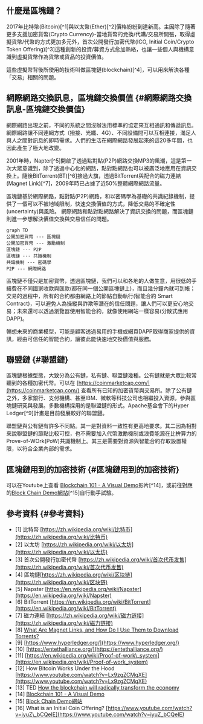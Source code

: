 ## 什麼是區塊鏈？

2017年比特幣\(Bitcoin\)[^1]與以太幣\(Ether\)[^2]價格紛紛到達新高。主因除了隨著更多支援加密貨幣\(Crypto Currency\)-當地貨幣的兌換/代購/交易所開張，取得虛擬貨幣/代幣的方式更加多元外，首次公開發行加密代幣\(ICO, Initial Coin/Crypto Token Offering\)[^3]這種創新的投資/募資方式愈加熱絡，也讓一些個人與機構意識到虛擬貨幣作為貨幣或貨品的投資價值。

這些虛擬幣背後所使用的技術叫做區塊鏈\(blockchain\)[^4]，可以用來解決各種「交易」相關的問題。

## 網際網路交換訊息，區塊鏈交換價值 {#網際網路交換訊息-區塊鏈交換價值}

網際網路出現之前，不同的系統之間沒辦法用標準的協定來互相通訊和傳遞訊息。網際網路讓不同連網方式（撥接、光纖、4G）、不同設備間可以互相連接，滿足人與人之間對訊息的即時需求。人們的生活在網際網路發展起來的這20多年間，也因此產生了極大地改變。

2001年時，Napter[^5]開啟了透過點對點\(P2P\)網路交換MP3的風潮，這是第一次大眾意識到，除了透過中心化的網路，點對點網路也可以被廣泛地應用在資訊交換上。隨後BitTorrent\(BT\)[^6]接過大旗，透過BitTorrent與配合的磁力連結\(Magnet Link\)[^7]，2009年時已占據了近50%整體網際網路流量。

區塊鏈基於網際網路，點對點\(P2P\)網路，和以密碼學為基礎的共識紀錄機制，提供了一個可以不被地域限制，快速交換價值的方式，降低交易的不確定性\(uncertainty\)與風險。 網際網路和點對點網路解決了資訊交換的問題，而區塊鏈則進一步想解決價值交換與交易信任的問題。

```mermaid
graph TD
公開加密貨幣 --- 區塊鏈
公開加密貨幣 --- 激勵機制
區塊鏈 --- P2P
區塊鏈 --- 共識機制
共識機制 --- 密碼學
P2P --- 網際網路
```

區塊鏈不僅只是加密貨幣，透過區塊鏈，我們可以和各地的人做生意，用很低的手續費在不同國家收款與匯款\(都在同一個公開區塊鏈上\)，而且幾分鐘內就可到帳；交易的過程中，所有的合約都由網路上的節點自動執行\(智能合約 Smart Contract\)，可以避免人為操縱與詐欺等潛在的信任問題，讓人們可以更安心地交易；未來還可以透過瀏覽器使用智能合約，就像使用網站一樣容易\(分散式應用 DAPP\)。

暢想未來的商業模型，可能是顧客透過易用的手機或網頁DAPP取得商家提供的資訊，經由可信任的智能合約，讓彼此能快速地交換價值與服務。

## 聯盟鏈 {#聯盟鏈}

區塊鏈根據型態，大致分為公有鏈，私有鏈、聯盟鏈幾種。公有鏈就是大眾比較常聽到的各種加密代幣。可以在 [https://coinmarketcap.com/](https://coinmarketcap.com/) 查看所有已知的加密貨幣與交易所。除了公有鏈之外，多家銀行、支付機構、甚至IBM、微軟等科技公司也相繼投入資源，參與區塊鏈研究與發展。多數機構採用的是聯盟鏈的形式。Apache基金會下的Hyper Ledger[^9]計畫是目前發展較好的聯盟鏈。

聯盟鏈與公有鏈有許多不同點。其一是對資料一致性有更高地要求。其二因為相對來說聯盟鏈的節點比較可控，也不需要加入代幣激勵機制或浪費能源在比拚算力的Prove-of-WOrk\(PoW\)共識機制上。其三是需要對資源與智能合約存取設置權限，以符合企業內部的需求。

## 區塊鏈用到的加密技術 {#區塊鏈用到的加密技術}

可以在Youtube上查看 [Blockchain 101 - A Visual Demo](https://youtu.be/_160oMzblY8)影片[^14]，或前往對應的[Block Chain Demo網站](https://anders.com/blockchain/)[^15]自行動手試驗。

## 參考資料 {#參考資料}

* [1] 比特幣 [https://zh.wikipedia.org/wiki/比特币](https://zh.wikipedia.org/wiki/比特币)
* [2] 以太坊 [https://zh.wikipedia.org/wiki/以太坊](https://zh.wikipedia.org/wiki/以太坊)
* [3] 首次公開發行加密代幣 [https://zh.wikipedia.org/wiki/首次代币发售](https://zh.wikipedia.org/wiki/首次代币发售)
* [4] 區塊鏈[https://zh.wikipedia.org/wiki/区块链](https://zh.wikipedia.org/wiki/区块链)
* [5] Napster  [https://en.wikipedia.org/wiki/Napster](https://en.wikipedia.org/wiki/Napster)
* [6] BitTorrent [https://en.wikipedia.org/wiki/BitTorrent](https://en.wikipedia.org/wiki/BitTorrent)
* [7] 磁力連結 [https://zh.wikipedia.org/wiki/磁力链接](https://zh.wikipedia.org/wiki/磁力链接)
* [8] [What Are Magnet Links, and How Do I Use Them to Download Torrents?](https://lifehacker.com/5875899/what-are-magnet-links-and-how-do-i-use-them-to-download-torrents)
* [9] [https://www.hyperledger.org/](https://www.hyperledger.org/)
* [10] [https://entethalliance.org/](https://entethalliance.org/)
* [11] [https://en.wikipedia.org/wiki/Proof-of-work\_system](https://en.wikipedia.org/wiki/Proof-of-work_system)
* [12] How Bitcoin Works Under the Hood 
  [https://www.youtube.com/watch?v=Lx9zgZCMqXE](https://www.youtube.com/watch?v=Lx9zgZCMqXE)
* [13] TED [How the blockchain will radically transform the economy](https://www.youtube.com/watch?v=RplnSVTzvnU)
* [14] [Blockchain 101 - A Visual Demo](https://youtu.be/_160oMzblY8)
* [15] [Block Chain Demo網站](https://anders.com/blockchain/)
* [16] What is an Initial Coin Offering? 
  [https://www.youtube.com/watch?v=iyuZ\_bCQeIE](https://www.youtube.com/watch?v=iyuZ_bCQeIE)
